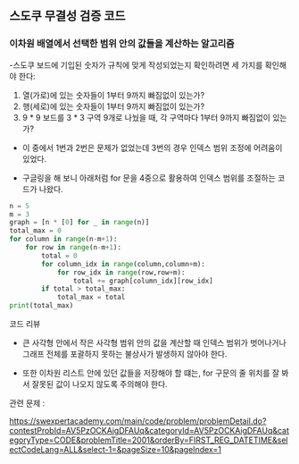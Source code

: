## 스도쿠 무결성 검증 코드

### 이차원 배열에서 선택한 범위 안의 값들을 계산하는 알고리즘

-스도쿠 보드에 기입된 숫자가 규칙에 맞게 작성되었는지 확인하려면 세 가지를 확인해야 한다:

1. 열(가로)에 있는 숫자들이 1부터 9까지 빠짐없이 있는가?
2. 행(세로)에 있는 숫자들이 1부터 9까지 빠짐없이 있는가?
3. 9 * 9 보드를 3 * 3 구역 9개로 나눴을 때, 각 구역마다 1부터 9까지 빠짐없이 있는가?

- 이 중에서 1번과 2번은 문제가 없었는데 3번의 경우 인덱스 범위 조정에 어려움이 있었다.

- 구글링을 해 보니 아래처럼 for 문을 4중으로 활용하여 인덱스 범위를 조절하는 코드가 나왔다.

```python
n = 5
m = 3
graph = [n * [0] for _ in range(n)]
total_max = 0
for column in range(n-m+1):
    for row in range(n-m+1):
        total = 0
        for column_idx in range(column,column+m):
            for row_idx in range(row,row+m):
                total += graph[column_idx][row_idx]
        if total > total_max:
            total_max = total
print(total_max)
```

코드 리뷰

- 큰 사각형 안에서 작은 사각형 범위 안의 값을 계산할 때 인덱스 범위가 벗어나거나 그래프 전체를 포괄하지 못하는 불상사가 발생하지 않아야 한다.
  
- 또한 이차원 리스트 안에 있던 값들을 저장해야 할 떄는, for 구문의 줄 위치를 잘 봐서 잘못된 값이 나오지 않도록 주의해야 한다.

관련 문제 :

<https://swexpertacademy.com/main/code/problem/problemDetail.do?contestProbId=AV5PzOCKAigDFAUq&categoryId=AV5PzOCKAigDFAUq&categoryType=CODE&problemTitle=2001&orderBy=FIRST_REG_DATETIME&selectCodeLang=ALL&select-1=&pageSize=10&pageIndex=1> 
